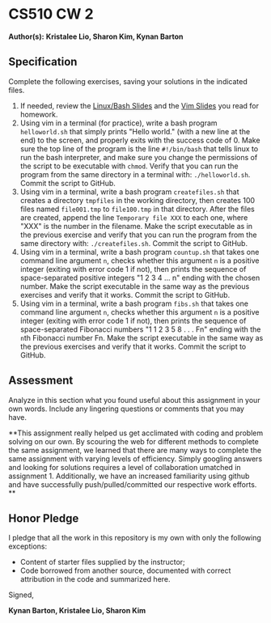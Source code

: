 # CS510 CW 2

**Author(s):** **Kristalee Lio, Sharon Kim, Kynan Barton**

## Specification

Complete the following exercises, saving your solutions in the indicated files. 

1. If needed, review the [Linux/Bash Slides](https://slides.com/profdressel/linux-bash-overview) and the [Vim Slides](https://slides.com/profdressel/vim-overview) you read for homework.
1. Using vim in a terminal (for practice), write a bash program ```helloworld.sh``` that simply prints "Hello world." (with a new line at the end) to the screen, and properly exits with the success code of 0. Make sure the top line of the program is the line ```#!/bin/bash``` that tells linux to run the bash interpreter, and make sure you change the permissions of the script to be executable with ```chmod```. Verify that you can run the program from the same directory in a terminal with: ```./helloworld.sh```. Commit the script to GitHub.
1. Using vim in a terminal, write a bash program ```createfiles.sh``` that creates a directory ```tmpfiles``` in the working directory, then creates 100 files named ```file001.tmp``` to ```file100.tmp``` in that directory. After the files are created, append the line ```Temporary file XXX``` to each one, where "XXX" is the number in the filename. Make the script executable as in the previous exercise and verify that you can run the program from the same directory with: ```./createfiles.sh```. Commit the script to GitHub.
1. Using vim in a terminal, write a bash program ```countup.sh``` that takes one command line argument `n`, checks whether this argument `n` is a positive integer (exiting with error code 1 if not), then prints the sequence of space-separated positive integers "1 2 3 4 ... n" ending with the chosen number. Make the script executable in the same way as the previous exercises and verify that it works. Commit the script to GitHub.
1. Using vim in a terminal, write a bash program ```fibs.sh``` that takes one command line argument `n`, checks whether this argument `n` is a positive integer (exiting with error code 1 if not), then prints the sequence of space-separated Fibonacci numbers "1 1 2 3 5 8 . . . Fn" ending with the `n`th Fibonacci number Fn. Make the script executable in the same way as the previous exercises and verify that it works. Commit the script to GitHub.

## Assessment

Analyze in this section what you found useful about this assignment in your own words. Include any lingering questions or comments that you may have.

**This assignment really helped us get acclimated with coding and problem solving on our own. By scouring the web for different methods to complete the same assignment, we learned that there are many ways to complete the same assignment with varying levels of efficiency. Simply googling answers and looking for solutions requires a level of collaboration umatched in assignment 1. Additionally, we have an increased familiarity using github and have successfully push/pulled/committed our respective work efforts. **

## Honor Pledge

I pledge that all the work in this repository is my own with only the following exceptions:

* Content of starter files supplied by the instructor;
* Code borrowed from another source, documented with correct attribution in the code and summarized here.

Signed,

**Kynan Barton, Kristalee Lio, Sharon Kim**
